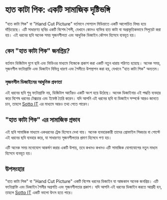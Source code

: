 # হাত কাটা পিক: একটি সামাজিক দৃষ্টিভঙ্গি

"হাত কাটা পিক" বা "Hand Cut Picture" বর্তমানে সোশ্যাল মিডিয়াতে একটি আলোচিত বিষয় হয়ে দাঁড়িয়েছে। এটি সাধারণত ছবির একটি বিশেষ শৈলী, যেখানে কোনও ব্যক্তির হাত কাটা বা অপ্রাকৃতিকভাবে সিলুয়েট করা হয়। এই ধরনের ছবি অনেক সময় সৃজনশীলতা এবং আধুনিক ডিজাইন কৌশল হিসেবে ব্যবহৃত হয়।

## কেন "হাত কাটা পিক" জনপ্রিয়?

বর্তমান ডিজিটাল যুগে ছবি এবং ভিডিওর মাধ্যমে নিজেকে প্রকাশ করা একটি নতুন ধারায় পরিণত হয়েছে। অনেক সময়, সৃজনশীল ফটোগ্রাফি এবং ডিজাইন বিভিন্ন ধারণা এবং শৈলীতে উপস্থাপন করা হয়, যেখানে "হাত কাটা পিক" অন্যতম।

### সৃজনশীল ডিজাইনের আধুনিক প্রবণতা

এই ধরনের ছবি শুধু ফটোগ্রাফি নয়, ডিজিটাল আর্টেরও একটি অংশ হয়ে উঠেছে। অনেক ডিজাইনার এই পদ্ধতি ব্যবহার করে বিশেষ ধরনের টেক্সচার এবং ইফেক্ট তৈরি করেন। যদি আপনি এই ধরনের ছবি বা ডিজাইন সম্পর্কে আরও জানতে চান, তাহলে [Sotto IT](https://www.sottoit.com) এর মাধ্যমে আরও তথ্য পেতে পারেন।

## "হাত কাটা পিক" এর সামাজিক প্রভাব

এই ছবি সামাজিক মাধ্যমে একধরনের ট্রেন্ড হিসেবে দেখা যায়। অনেক ব্যবহারকারী তাদের প্রোফাইল পিকচার বা পোস্টে এই ধরনের ছবি ব্যবহার করে, যা সাধারণত সৃজনশীলতার প্রমাণ হিসেবে গণ্য হয়।

এটি অনেক সময় মনোযোগ আকর্ষণ করার একটি উপায়, তবে কখনও কখনও এটি সামাজিক যোগাযোগের নতুন মাধ্যম হিসেবে ব্যবহৃত হয়।

## উপসংহার

"হাত কাটা পিক" বা "Hand Cut Picture" একটি বিশেষ ধরনের ডিজাইন যা আজকাল অনেক জনপ্রিয়। এটি ফটোগ্রাফি এবং ডিজাইন শৈলীর অগ্রগতি এবং সৃজনশীলতার প্রকাশ। যদি আপনি এই ধরনের ডিজাইন করতে আগ্রহী হন, তাহলে [Sotto IT](https://www.sottoit.com) একটি ভালো উৎস হতে পারে।

